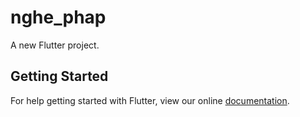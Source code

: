 # nghe_phap

A new Flutter project.

## Getting Started

For help getting started with Flutter, view our online
[documentation](https://flutter.io/).
